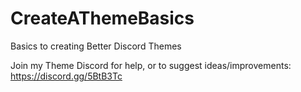 # CreateAThemeBasics
Basics to creating Better Discord Themes

Join my Theme Discord for help, or to suggest ideas/improvements: https://discord.gg/5BtB3Tc
